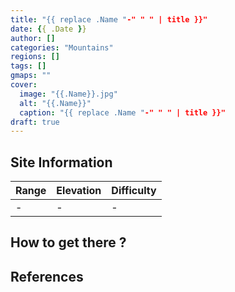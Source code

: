 ```yaml
---
title: "{{ replace .Name "-" " " | title }}"
date: {{ .Date }}
author: []
categories: "Mountains"
regions: []
tags: []
gmaps: ""
cover:
  image: "{{.Name}}.jpg"
  alt: "{{.Name}}"
  caption: "{{ replace .Name "-" " " | title }}"
draft: true
---
```


## Site Information

| Range | Elevation | Difficulty |
| --- | --- | --- |
| - | - | - |

## How to get there ?

## References

